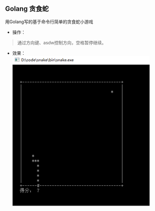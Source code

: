 ## Golang 贪食蛇  

用Golang写的基于命令行简单的贪食蛇小游戏
 * 操作：  
 > 通过方向键、asdw控制方向，空格暂停继续。
 * 效果：  
 ![Alt text](https://github.com/vvk/go-snake/blob/master/image/QQ%E4%BA%94%E7%AC%94%E6%88%AA%E5%9B%BE%E6%9C%AA%E5%91%BD%E5%90%8D.png)
